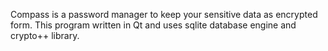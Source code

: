 Compass is a password manager to keep your sensitive data as encrypted form.
This program written in Qt and uses sqlite database engine and crypto++ library.